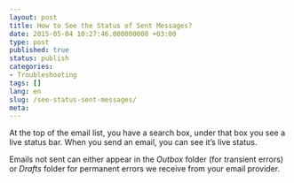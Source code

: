```yaml
---
layout: post
title: How to See the Status of Sent Messages?
date: 2015-05-04 10:27:46.000000000 +03:00
type: post
published: true
status: publish
categories:
- Troubleshooting
tags: []
lang: en
slug: /see-status-sent-messages/
meta:
---
```


At the top of the email list, you have a search box, under that box you see a live status bar. When you send an email, you can see it’s live status.

Emails not sent can either appear in the *Outbox* folder (for transient errors) or *Drafts* folder for permanent errors we receive from your email provider.
